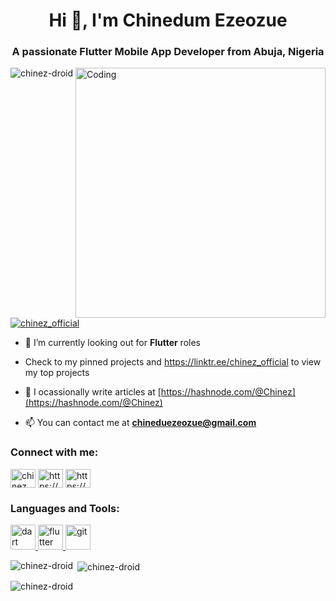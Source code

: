 <h1 align="center">Hi 👋, I'm Chinedum Ezeozue</h1>
<h3 align="center">A passionate Flutter Mobile App Developer from Abuja, Nigeria</h3>
<img align="right" alt="Coding" width="400" src="https://cdn.dribbble.com/users/1162077/screenshots/3848914/programmer.gif">

<p align="left"> <img src="https://komarev.com/ghpvc/?username=chinez-droid&label=Profile%20views&color=0e75b6&style=flat" alt="chinez-droid" /> </p>

<p align="left"> <a href="https://twitter.com/chinez_official" target="blank"><img src="https://img.shields.io/twitter/follow/chinez_official?logo=twitter&style=for-the-badge" alt="chinez_official" /></a> </p>

- 🌱 I’m currently looking out for **Flutter** roles

- Check to my pinned projects and https://linktr.ee/chinez_official to view my top projects

- 📝 I ocassionally write articles at [https://hashnode.com/@Chinez](https://hashnode.com/@Chinez)

- 📫 You can contact me at **chineduezeozue@gmail.com**

<h3 align="left">Connect with me:</h3>
<p align="left">
<a href="https://twitter.com/chinez_official" target="blank"><img align="center" src="https://raw.githubusercontent.com/rahuldkjain/github-profile-readme-generator/master/src/images/icons/Social/twitter.svg" alt="chinez_official" height="30" width="40" /></a>
<a href="https://linkedin.com/in/https://www.linkedin.com/in/chinedum-ezeozue-81355b233/" target="blank"><img align="center" src="https://raw.githubusercontent.com/rahuldkjain/github-profile-readme-generator/master/src/images/icons/Social/linked-in-alt.svg" alt="https://www.linkedin.com/in/chinedum-ezeozue-81355b233/" height="30" width="40" /></a>
<a href="https://hashnode.com/https://hashnode.com/@chinez" target="blank"><img align="center" src="https://raw.githubusercontent.com/rahuldkjain/github-profile-readme-generator/master/src/images/icons/Social/hashnode.svg" alt="https://hashnode.com/@chinez" height="30" width="40" /></a>
</p>

<h3 align="left">Languages and Tools:</h3>
<p align="left"> <a href="https://dart.dev" target="_blank" rel="noreferrer"> <img src="https://www.vectorlogo.zone/logos/dartlang/dartlang-icon.svg" alt="dart" width="40" height="40"/> </a> <a href="https://flutter.dev" target="_blank" rel="noreferrer"> <img src="https://www.vectorlogo.zone/logos/flutterio/flutterio-icon.svg" alt="flutter" width="40" height="40"/> </a> <a href="https://git-scm.com/" target="_blank" rel="noreferrer"> <img src="https://www.vectorlogo.zone/logos/git-scm/git-scm-icon.svg" alt="git" width="40" height="40"/> </a> </p>

<p><img align="left" src="https://github-readme-stats.vercel.app/api/top-langs?username=chinez-droid&show_icons=true&locale=en&layout=compact" alt="chinez-droid" /></p>

<p>&nbsp;<img align="center" src="https://github-readme-stats.vercel.app/api?username=chinez-droid&show_icons=true&locale=en" alt="chinez-droid" /></p>

<p><img align="center" src="https://github-readme-streak-stats.herokuapp.com/?user=chinez-droid&" alt="chinez-droid" /></p>
